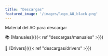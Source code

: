 ```yaml
---
title: "Descargas"
featured_image: '/images/logo_AO_black.png'
---
```

Material del AO para descargar

📚 [Manuales]({{< ref "descargas/manuales" >}})

💾 [Drivers]({{< ref "descargas/drivers" >}})